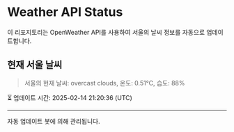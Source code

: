 
# Weather API Status

이 리포지토리는 OpenWeather API를 사용하여 서울의 날씨 정보를 자동으로 업데이트합니다.

## 현재 서울 날씨
> 서울의 현재 날씨: overcast clouds, 온도: 0.51°C, 습도: 88%

⏳ 업데이트 시간: 2025-02-14 21:20:36 (UTC)

---
자동 업데이트 봇에 의해 관리됩니다.
